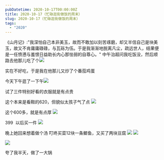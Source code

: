 ```yaml
---
pubDatetime: 2020-10-17T00:00:00Z
title: 2020-10-17（忙碌逛街做饭的周末）
slug: 2020-10-17（忙碌逛街做饭的周末）
tags:
  - "2020"
---
```


《山月记》:"我深怕自己本非美玉，故而不敢加以刻苦琢磨，却又半信自己是块美玉，故又不肯庸庸碌碌，与瓦砾为伍。于是我渐渐地脱离凡尘，疏远世人，结果便是一任愤懑与羞恨日益助长内心那怯弱的自尊心。"
中午治超问我吃饭没，然后顺路去他那儿吃了个![](../../img/6904315-75fb8dd526460093.jpg)

实在不好吃，于是我在他那儿又炒了个番茄鸡蛋

今天下午逛了一下午![](../../img/6904315-eafe31d93f72145c.jpg)

试了三件特别好看的衣服就是有点贵

这个本来是看鞋的620，但貌似太孩子气了点
![](../../img/6904315-86b9c972f0dbec43.jpg)

这个600多，就是有点厚
![](../../img/6904315-5f4c50c7af57f622.jpg)

399  以后买一件
![](../../img/6904315-a20fb6a79ab7be25.jpg)

晚上她回来想着做个汤
叮咚买菜12块一条鲫鱼，又买了两块豆腐
![](../../img/6904315-cd744714ebb95f6f.jpg)
![](../../img/6904315-02f401c38acd24cd.jpg)

![](../../img/6904315-a6f3bc9ce8c527ba.jpg)

夸了我半天，做了一大锅
